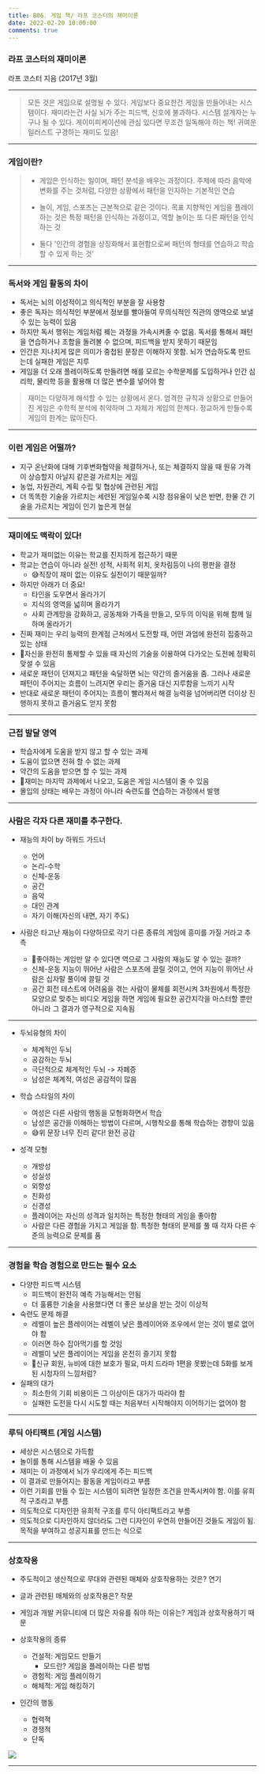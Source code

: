 ```yaml
---
title: B06. 게임 책/ 라프 코스터의 재미이론
date: 2022-02-20 10:00:00
comments: true
---
```


### 라프 코스터의 재미이론
라프 코스터 지음 (2017년 3월)

---

> 모든 것은 게임으로 설명될 수 있다. 게임보다 중요한건 게임을 만들어내는 시스템이다. 재미라는건 사실 뇌가 주는 피드백, 신호에 불과하다. 시스템 설계자는 누구나 될 수 있다. 게이미피케이션에 관심 있다면 무조건 일독해야 하는 책! 귀여운 일러스트 구경하는 재미도 있음! 


---

### 게임이란?

> - 게임은 인식하는 일이며, 패턴 분석을 배우는 과정이다.
> 주제에 따라 음악에 변화를 주는 것처럼, 다양한 상황에서 패턴을 인지하는 기본적인 연습
>
> - 놀이, 게임, 스포츠는 근본적으로 같은 것이다. 
> 목표 지향적인 게임을 플레이하는 것은 특정 패턴을 인식하는 과정이고, 역할 놀이는 또 다른 패턴을 인식하는 것
>
>- 둘다 '인간의 경험을 상징화해서 표현함으로써 패턴의 형태를 연습하고 학습할 수 있게 하는 것'

---
### 독서와 게임 활동의 차이

- 독서는 뇌의 이성적이고 의식적인 부분을 잘 사용함
- 좋은 독자는 의식적인 부분에서 정보를 빨아들여 무의식적인 직관의 영역으로 보낼 수 있는 능력이 있음
- 하지만 독서 행위는 게임처럼 꿰는 과정을 가속시켜줄 수 없음. 독서를 통해서 패턴을 연습하거나 조합을 돌려볼 수 없으며, 피드백을 받지 못하기 때문임
- 인간은 지나치게 많은 의미가 중첩된 문장은 이해하지 못함. 뇌가 연습하도록 만드는데 실패한 게임은 지루
- 게임을 더 오래 플레이하도록 만들려면 해를 모르는 수학문제를 도입하거나 인간 심리학, 물리학 등을 활용해 더 많은 변수를 넣어야 함

> 재미는 다양하게 해석할 수 있는 상황에서 온다. 엄격한 규칙과 상황으로 만들어진 게임은 수학적 분석에 취약하며 그 자체가 게임의 한계다. 정교하게 만들수록 게임의 한계는 많아진다. 

---

### 이런 게임은 어떨까?
 
- 지구 온난화에 대해 기후변화협약을 체결하거나, 또는 체결하지 않을 때 원유 가격이 상승할지 아닐지 같은걸 가르치는 게임
- 농업, 자원관리, 계획 수립 및 협상에 관련된 게임
- 더 똑똑한 기술을 가르치는 세련된 게임일수록 시장 점유율이 낮은 반면, 한물 간 기술을 가르치는 게임이 인기 높은게 현실
   

---
### 재미에도 맥락이 있다!

- 학교가 재미없는 이유는 학교를 진지하게 접근하기 때문
- 학교는 연습이 아니라 실전! 성적, 사회적 위치, 옷차림등이 나의 평판을 결정
    - 😅직장이 재미 없는 이유도 실전이기 때문일까? 
- 하지만 아래가 더 중요!
    - 타인을 도우면서 올라가기
    - 지식의 영역을 넓히며 올라가기
    - 사회 관계망을 강화하고, 공동체와 가족을 만들고, 모두의 이익을 위해 함께 일하며 올라가기
- 진짜 재미는 우리 능력의 한계점 근처에서 도전할 때, 어떤 과업에 완전히 집중하고 있는 상태
- 🌟자신을 완전히 통제할 수 있을 때 자신의 기술을 이용하여 다가오는 도전에 정확히 맞설 수 있음
- 새로운 패턴이 던져지고 패턴을 숙달하면 뇌는 약간의 즐거움을 줌. 그러나 새로운 패턴이 주어지는 흐름이 느려지면 우리는 즐거움 대신 지루함을 느끼기 시작
- 반대로 새로운 패턴이 주어지는 흐름이 빨라져서 해결 능력을 넘어버리면 더이상 진행하지 못하고 즐거움도 얻지 못함

---
### 근접 발달 영역

- 학습자에게 도움을 받지 않고 할 수 있는 과제
- 도움이 없으면 전혀 할 수 없는 과제
- 약간의 도움을 받으면 할 수 있는 과제
- 🌟재미는 마지막 과제에서 나오고, 도움은 게임 시스템이 줄 수 있음
- 몰입의 상태는 배우는 과정이 아니라 숙련도를 연습하는 과정에서 발행

---

### 사람은 각자 다른 재미를 추구한다.

- 재능의 차이 by 하워드 가드너
    - 언어
    - 논리-수학
    - 신체-운동
    - 공간
    - 음악
    - 대인 관계
    - 자기 이해(자신의 내면, 자기 주도)

- 사람은 타고난 재능이 다양하므로 각기 다른 종류의 게임에 흥미를 가질 거라고 추측
    - 🤔좋아하는 게임만 알 수 있다면 역으로 그 사람의 재능도 알 수 있는 걸까?
    - 신체-운동 지능이 뛰어난 사람은 스포츠에 끌릴 것이고, 언어 지능이 뛰어난 사람은 십자말 풀이에 끌릴 것
    - 공간 회전 테스트에 어려움을 겪는 사람이 물체를 회전시켜 3차원에서 특정한 모양으로 맞추는 비디오 게임을 하면 게임에 필요한 공간지각을 마스터할 뿐만 아니라 그 결과가 영구적으로 지속됨

---

- 두뇌유형의 차이
    - 체계적인 두뇌
    - 공감하는 두뇌
    - 극단적으로 체계적인 두뇌 -> 자폐증
    - 남성은 체계적, 여성은 공감적이 많음



- 학습 스타일의 차이
    - 여성은 다른 사람의 행동을 모형화하면서 학습
    - 남성은 공간을 이해하는 방법이 다르며, 시행착오를 통해 학습하는 경향이 있음
    - 😅위 문장 너무 진리 같다! 완전 공감


- 성격 모형
    - 개방성
    - 성실성
    - 외향성
    - 친화성
    - 신경성
    - 플레이어는 자신의 성격과 일치하는 특정한 형태의 게임을 좋아함
    - 사람은 다른 경험을 가지고 게임을 함. 특정한 형태의 문제를 풀 때 각자 다른 수준의 능력으로 문제를 품

---

### 경험을 학습 경험으로 만드는 필수 요소

- 다양한 피드백 시스템
    - 피드백이 완전히 예측 가능해서는 안됨
    - 더 훌륭한 기술을 사용했다면 더 좋은 보상을 받는 것이 이상적
- 숙련도 문제 해결
    - 레벨이 높은 플레이어는 레벨이 낮은 플레이어와 조우에서 얻는 것이 별로 없어야 함
    - 이러면 하수 잡아먹기를 할 것임
    - 레벨이 낮은 플레이어는 게임을 온전히 즐기지 못함
    - 🤔신규 회원, 뉴비에 대한 보호가 필요, 마치 드라마 1편을 못봤는데 5화를 보게된 시청자의 느낌처럼?
- 실패의 대가
    - 최소한의 기회 비용이든 그 이상이든 대가가 따라야 함
    - 실패한 도전을 다시 시도할 때는 처음부터 시작해야지 이어하기는 없어야 함

---

### 루딕 아티팩트 (게임 시스템)

- 세상은 시스템으로 가득함
- 놀이를 통해 시스템을 배울 수 있음
- 재미는 이 과정에서 뇌가 우리에게 주는 피드백
- 이 결과로 만들어지는 활동을 게임이라고 부름
- 이런 기회를 만들 수 있는 시스템이 되려면 일정한 조건을 만족시켜야 함. 이를 유희적 구조라고 부름
- 의도적으로 디자인한 유희적 구조를 루딕 아티팩트라고 부름
- 의도적으로 디자인하지 않더라도 그런 디자인이 우연히 만들어진 것들도 게임이 됨. 목적을 부여하고 성공지표를 만드는 식으로

---

### 상호작용

- 주도적이고 생산적으로 무대와 관련된 매체와 상호작용하는 것은? 연기
- 글과 관련된 매체와의 상호작용은? 작문
- 게임과 개발 커뮤니티에 더 많은 자유를 줘야 하는 이유는? 게임과 상호작용하기 때문

- 상호작용의 종류
    - 건설적: 게임모드 만들기
        - 모드란? 게임을 플레이하는 다른 방법
    - 경험적: 게임 플레이하기
    - 해체적: 게임 해킹하기

- 인간의 행동
    - 협력젹
    - 경쟁적
    - 단독

 <img src="https://noondayz.github.io/blog/images/table.jpg">

 
---

